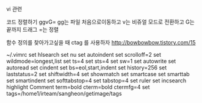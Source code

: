 
vi 관련

코드 정렬하기
ggvG=
gg는 파일 처음으로이동하고
v는 비쥬얼 모드로 전환하고
G는 끝까지 드래그
=는 정렬

함수 정의를 찾아가고싶을 때
ctag 를 사용하자
http://bowbowbow.tistory.com/15

 ~/.vimrc
set hlsearch
set nu
set autoindent
set scrolloff=2
set wildmode=longest,list
set ts=4
set sts=4
set sw=1
set autowrite
set autoread
set cindent
set bs=eol,start,indent
set history=256
set laststatus=2
set shiftwidth=4
set showmatch
set smartcase
set smarttab
set smartindent
set softtabstop=4
set tabstop=4
set ruler
set incsearch
highlight Comment term=bold cterm=bold ctermfg=4
set tags=/home1/irteam/sangheon/getimage/tags
